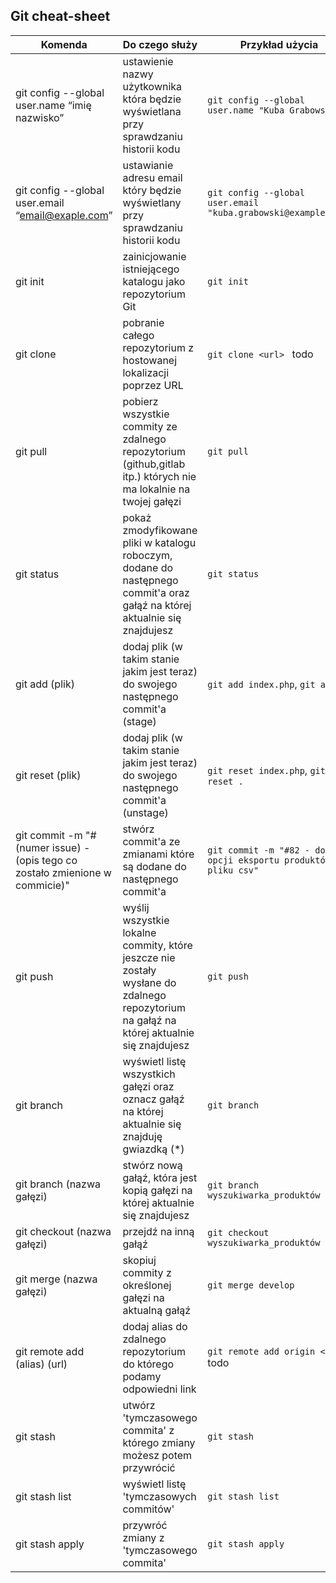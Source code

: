 ## Git cheat-sheet

| Komenda                                                                      | Do czego służy                                                                                                                           | Przykład użycia                                                       |
|------------------------------------------------------------------------------|------------------------------------------------------------------------------------------------------------------------------------------|-----------------------------------------------------------------------|
| git config --global user.name “imię nazwisko”                                | ustawienie nazwy użytkownika która będzie wyświetlana przy sprawdzaniu historii kodu                                                     | `git config --global user.name "Kuba Grabowski"`                      |
| git config --global user.email “email@exaple.com”                            | ustawianie adresu email który będzie wyświetlany przy sprawdzaniu historii kodu                                                          | `git config --global user.email "kuba.grabowski@example.com"`         |
| git init                                                                     | zainicjowanie istniejącego katalogu jako repozytorium Git                                                                                | `git init`                                                            |
| git clone                                                                    | pobranie całego repozytorium z hostowanej lokalizacji poprzez URL                                                                        | `git clone <url> ` todo                                               |
| git pull                                                                     | pobierz wszystkie commity ze zdalnego repozytorium (github,gitlab itp.) których nie ma lokalnie na twojej gałęzi                         | `git pull`                                                            |
| git status                                                                   | pokaż zmodyfikowane pliki w katalogu roboczym, dodane do następnego commit'a oraz gałąź na której aktualnie się znajdujesz               | `git status`                                                          |
| git add (plik)                                                               | dodaj plik (w takim stanie jakim jest teraz) do swojego następnego commit'a (stage)                                                      | `git add index.php`, `git add .`                                      |
| git reset (plik)                                                             | dodaj plik (w takim stanie jakim jest teraz) do swojego następnego commit'a (unstage)                                                    | `git reset index.php`, `git reset .`                                  |
| git commit -m "#(numer issue) - (opis tego co zostało zmienione w commicie)" | stwórz commit'a ze zmianami które są dodane do następnego commit'a                                                                       | `git commit -m "#82 - dodanie opcji eksportu produktów do pliku csv"` |
| git push                                                                     | wyślij wszystkie lokalne commity, które jeszcze nie zostały wysłane do zdalnego repozytorium na gałąź na której aktualnie się znajdujesz | `git push`                                                            |
| git branch                                                                   | wyświetl listę wszystkich gałęzi oraz oznacz gałąź na której aktualnie się znajduję gwiazdką (*)                                         | `git branch`                                                          |
| git branch (nazwa gałęzi)                                                    | stwórz nową gałąź, która jest kopią gałęzi na której aktualnie się znajdujesz                                                            | `git branch wyszukiwarka_produktów`                                   |
| git checkout (nazwa gałęzi)                                                  | przejdź na inną gałąź                                                                                                                    | `git checkout wyszukiwarka_produktów`                                 |
| git merge (nazwa gałęzi)                                                     | skopiuj commity z określonej gałęzi na aktualną gałąź                                                                                    | `git merge develop`                                                   |
| git remote add (alias) (url)                                                 | dodaj alias do zdalnego repozytorium do którego podamy odpowiedni link                                                                   | `git remote add origin <url> ` todo                                   |
| git stash                                                                    | utwórz 'tymczasowego commita' z którego zmiany możesz potem przywrócić                                                                   | `git stash`                                                           |
| git stash list                                                               | wyświetl listę 'tymczasowych commitów'                                                                                                   | `git stash list`                                                      |
| git stash apply                                                              | przywróć zmiany z 'tymczasowego commita'                                                                                                 | `git stash apply`                                                     |
